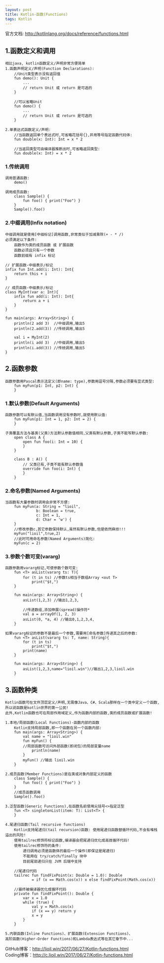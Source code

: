 ```yaml
---
layout: post
title: Kotlin-函数(Functions)
tags: Kotlin
---
```

官方文档: http://kotlinlang.org/docs/reference/functions.html
    
## 1.函数定义和调用
    相比java, kotlin函数定义/声明非常方便简单
    1.函数声明定义/声明(Function Declarations):
        //Unit类型表示没有返回值
        fun demo(): Unit {
            ...
            // return Unit 或 return 是可选的                     
        }

        //可以省略Unit
        fun demo() {
            ...
            // return Unit 或 return 是可选的                     
        }

    2.单表达式函数定义/声明:
        //当函数返回单个表达式时,可省略花括号{},并用等号指定函数代码体:
        fun double(x: Int): Int = x * 2
        
        //当返回类型可由编译器推断出时,可省略返回类型:
        fun double(x: Int) = x * 2

### 1.传统调用
    调用普通函数:
        demo()

    调用成员函数:
        class Sample() {
            fun foo() { print("Foo") }
        }
        Sample().foo()

### 2.中缀调用(Infix notation)
    中缀调用就是使用[中缀标记]调用函数,非常类似于加减乘除(+ - * /)
    必须满足以下条件:
        函数作为类的成员函数 或 扩展函数
        函数必须且只有一个参数
        函数前缀有 infix 标记

    // 扩展函数-中缀表示/标记
    infix fun Int.add(i: Int): Int{
        return this + i
    } 

    // 成员函数-中缀表示/标记
    class MyInt(var a: Int){    
        infix fun add(i: Int): Int{
            return a + i
        }
    }

    fun main(args: Array<String>) {          
        println(2 add 3)  //中缀调用,输出5       
        println(2.add(3)) //传统调用,输出5

        val i = MyInt(2)
        println(i add 3)  //中缀调用,输出5
        println(i.add(3)) //传统调用,输出5
    }

## 2.函数参数    
    函数参数用Pascal表示法定义(即name: type),参数用逗号分隔,参数必须要有显式类型:
        fun myFun(p1: Int, p2: Int) {
        }

### 1.默认参数(Default Arguments)
    函数参数可以有默认值,当函数调用没有参数时,就使用默认值:
        fun myFun(p1: Int = 1, p2: Int = 2) {
        }
     
    子类覆盖方法与基类(父类)方法默认参数值相同,父类有默认参数,子类不能写默认参数:
        open class A {
            open fun foo(i: Int = 10) {            
            }
        }

        class B : A() {
            // 父类已有,子类不能有默认参数值
            override fun foo(i: Int) {      
            }
        }

### 2.命名参数(Named Arguments)    
    当函数有大量参数时调用会非常不方便:
        fun myFun(a: String = "lioil", 
                  b: Boolean = true, 
                  c: Int = 1, 
                  d: Char = 'w') {        
        }
        //修改参数c,其它参数保持默认,虽然有默认参数,但是依然麻烦!!!
        myFun("lioil",true,2)        
        //此时可用命名参数(Named Arguments)简化:
        myFun(c = 2)

### 3.参数个数可变(vararg)
    函数参数用vararg标记,可使参数个数可变:
        fun <T> asList(vararg ts: T){        
            for (t in ts) //参数ts相当于数组Array <out T>
                print("$t,")
        }

        fun main(args: Array<String>) {
            asList(1,2,3) //输出1,2,3,

            //传递数组,添加伸展(spread)操作符*
            val a = arrayOf(1, 2, 3)
            asList(0, *a, 4) //输出0,1,2,3,4,
        }

    如果vararg标记的参数不是最后一个参数,需要用[命名参数]传递其之后的参数:        
        fun <T> asList(vararg ts: T, name: String){  
            for (t in ts)
                print("$t,")
            print(name)
        }

        fun main(args: Array<String>) {            
            asList(1,2,3,name="lioil.win")//输出1,2,3,lioil.win
        }

## 3.函数种类
    Kotlin函数可在文件顶层定义/声明,无需像Java、C#、Scala那样在一个类中定义一个函数,
    所以说函数是kotlin世界的第一公民!
    此外,Kotlin函数也可在局部作用域定义,作为函数内部的函数,类的成员函数或扩展函数!

    1.本地/局部函数(Local Functions)-函数内部的函数
        Kotlin支持局部函数,即一个函数在另一个函数内部:    
        fun main(args: Array<String>) {
            val name = "lioil.win"
            fun myFun() {
            //局部函数可访问外部函数(即闭包)的局部变量name
                println(name)
            } 
            myFun() //输出 lioil.win
        }

    2.成员函数(Member Functions)是在类或对象内部定义的函数
        class Sample() {
            fun foo() { print("Foo") }
        }
        //成员函数调用
        Sample().foo()

    3.泛型函数(Generic Functions),在函数名前使用尖括号<>指定泛型
        fun <T> singletonList(item: T): List<T> {
        }

    4.尾递归函数(Tail recursive functions)
        Kotlin支持尾递归(tail recursion)函数: 使用尾递归函数替循环代码,不会有堆栈溢出的风险!
        使用tailrec修饰符标记函数,编译器会把尾递归优化成高效循环代码!
        使用tailrec修饰符的条件:
            递归调用必须是函数体的最后一个操作(即保证是尾递归)
            不能用在 try/catch/finally 块中
            目前尾部递归只在 JVM 后端中支持

        //尾递归代码
        tailrec fun findFixPoint(x: Double = 1.0): Double
                = if (x == Math.cos(x)) x else findFixPoint(Math.cos(x))
        
        //最终被编译器优化成循环代码
        private fun findFixPoint(): Double {
            var x = 1.0
            while (true) {
                val y = Math.cos(x)
                if (x == y) return y
                x = y
            }
        }

    5.内联函数(Inline Functions)、扩展函数(Extension Functions)、
    高阶函数(Higher-Order Functions)和Lambda表达式等在其它章节中...

GitHub博客：http://lioil.win/2017/06/27/Kotlin-functions.html   
Coding博客：http://c.lioil.win/2017/06/27/Kotlin-functions.html